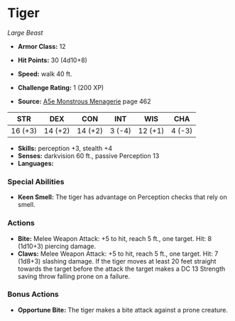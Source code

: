 # Tiger

*Large* *Beast*

- **Armor Class:** 12
- **Hit Points:** 30 (4d10+8)
- **Speed:** walk 40 ft.

- **Challenge Rating:** 1 (200 XP)
- **Source:** [A5e Monstrous Menagerie](https://enpublishingrpg.com/products/level-up-monstrous-menagerie-a5e) page 462

| STR | DEX | CON | INT | WIS | CHA |
| --- | --- | --- | --- | --- | --- |
| 16 (+3) | 14 (+2) | 14 (+2) | 3 (-4) | 12 (+1) | 4 (-3) |

- **Skills:** perception +3, stealth +4
- **Senses:** darkvision 60 ft., passive Perception 13
- **Languages:** 

### Special Abilities

- **Keen Smell:** The tiger has advantage on Perception checks that rely on smell.

### Actions

- **Bite:** Melee Weapon Attack: +5 to hit, reach 5 ft., one target. Hit: 8 (1d10+3) piercing damage.
- **Claws:** Melee Weapon Attack: +5 to hit, reach 5 ft., one target. Hit: 7 (1d8+3) slashing damage. If the tiger moves at least 20 feet straight towards the target before the attack  the target makes a DC 13 Strength saving throw  falling prone on a failure.

### Bonus Actions

- **Opportune Bite:** The tiger makes a bite attack against a prone creature.


